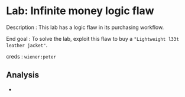 # Lab: Infinite money logic flaw

Description : This lab has a logic flaw in its purchasing workflow.

End goal : To solve the lab, exploit this flaw to buy a `"Lightweight l33t leather jacket"`.

creds : `wiener:peter`

## Analysis

-

